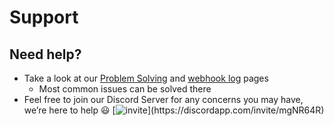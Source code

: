 # Support

## Need help? <a href="#need-help" id="need-help"></a>

* Take a look at our [Problem Solving](https://ritabot.gg/common-issues/) and [webhook log](https://ritabot.gg/troubleshooting/) pages
  * Most common issues can be solved there
* Feel free to join our Discord Server for any concerns you may have, we’re here to help 😃 [![invite](https://img.shields.io/badge/Discord\_Support-JOIN-7289DA.svg?)](https://discordapp.com/invite/mgNR64R)
